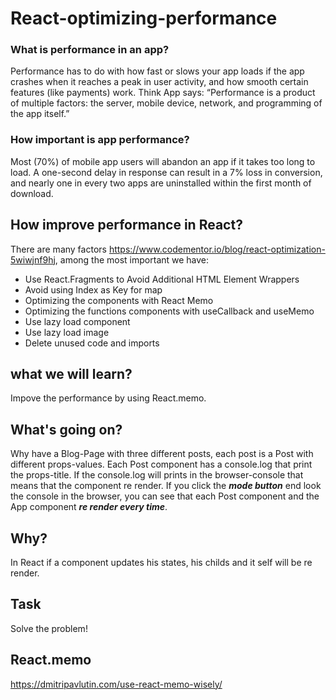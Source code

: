 # React-optimizing-performance

### What is performance in an app?

Performance has to do with how fast or slows your app loads if the app crashes when it reaches a peak in user activity, and how smooth certain features (like payments) work. Think App says: “Performance is a product of multiple factors: the server, mobile device, network, and programming of the app itself.”

### How important is app performance?

Most (70%) of mobile app users will abandon an app if it takes too long to load. A one-second delay in response can result in a 7% loss in conversion, and nearly one in every two apps are uninstalled within the first month of download.

## How improve performance in React?

There are many factors https://www.codementor.io/blog/react-optimization-5wiwjnf9hj, among the most important we have:

- Use React.Fragments to Avoid Additional HTML Element Wrappers
- Avoid using Index as Key for map
- Optimizing the components with React Memo
- Optimizing the functions components with useCallback and useMemo
- Use lazy load component
- Use lazy load image
- Delete unused code and imports

## what we will learn?

Impove the performance by using React.memo.

## What's going on?

Why have a Blog-Page with three different posts, each post is a Post with different props-values. Each Post component has a console.log that print the props-title. If the console.log will prints in the browser-console that means that the component re render. If you click the ***mode button*** end look the console in the browser, you can see that each Post component and the App component ***re render every time***.

## Why?

In React if a component updates his states, his childs and it self will be re render.

## Task

Solve the problem!


## React.memo 

https://dmitripavlutin.com/use-react-memo-wisely/
